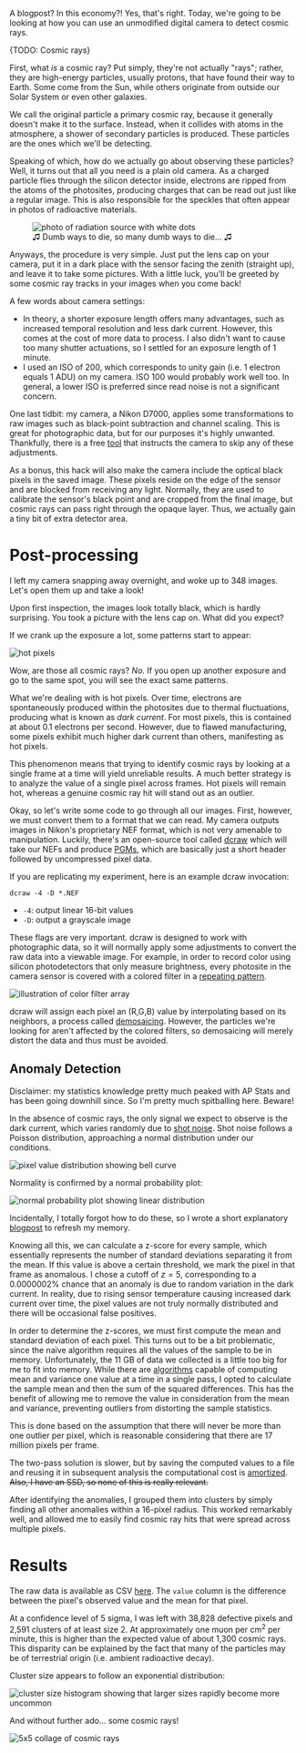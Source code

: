 A blogpost? In this economy?! Yes, that's right. Today, we're going to be looking at how you can use an unmodified digital camera to detect cosmic rays. 

{TODO: Cosmic rays}

First, what *is* a cosmic ray? Put simply, they're not actually "rays"; rather, they are high-energy particles, usually protons, that have found their way to Earth. Some come from the Sun, while others originate from outside our Solar System or even other galaxies.

We call the original particle a primary cosmic ray, because it generally doesn't make it to the surface. Instead, when it collides with atoms in the atmosphere, a shower of secondary particles is produced. These particles are the ones which we'll be detecting. 

Speaking of which, how do we actually go about observing these particles? Well, it turns out that all you need is a plain old camera. As a charged particle flies through the silicon detector inside, electrons are ripped from the atoms of the photosites, producing charges that can be read out just like a regular image. This is also responsible for the speckles that often appear in photos of radioactive materials.

<figure style="max-width: 500px">
    <img src="rad-meme.jpg" alt="photo of radiation source with white dots">
    <figcaption>&#9835; Dumb ways to die, so many dumb ways to die... &#9835;</figcaption>
</figure>

Anyways, the procedure is very simple. Just put the lens cap on your camera, put it in a dark place with the sensor facing the zenith (straight up), and leave it to take some pictures. With a little luck, you'll be greeted by some cosmic ray tracks in your images when you come back!

A few words about camera settings:
- In theory, a shorter exposure length offers many advantages, such as increased temporal resolution and less dark current. However, this comes at the cost of more data to process. I also didn't want to cause too many shutter actuations, so I settled for an exposure length of 1 minute.
- I used an ISO of 200, which corresponds to unity gain (i.e. 1 electron equals 1 ADU) on my camera. ISO 100 would probably work well too. In general, a lower ISO is preferred since read noise is not a significant concern. 

One last tidbit: my camera, a Nikon D7000, applies some transformations to raw images such as black-point subtraction and channel scaling. This is great for photographic data, but for our purposes it's highly unwanted. Thankfully, there is a free [tool](https://nikonhacker.com/viewtopic.php?t=2319) that instructs the camera to skip any of these adjustments.

As a bonus, this hack will also make the camera include the optical black pixels in the saved image. These pixels reside on the edge of the sensor and are blocked from receiving any light. Normally, they are used to calibrate the sensor's black point and are cropped from the final image, but cosmic rays can pass right through the opaque layer. Thus, we actually gain a tiny bit of extra detector area. 

# Post-processing

I left my camera snapping away overnight, and woke up to 348 images. Let's open them up and take a look!

Upon first inspection, the images look totally black, which is hardly surprising. You took a picture with the lens cap on. What did you expect? 

If we crank up the exposure a lot, some patterns start to appear:

![hot pixels](hot-pixels.png)

Wow, are those all cosmic rays? *No.* If you open up another exposure and go to the same spot, you will see the exact same patterns.

What we're dealing with is hot pixels. Over time, electrons are spontaneously produced within the photosites due to thermal fluctuations, producing what is known as *dark current*. For most pixels, this is contained at about 0.1 electrons per second. However, due to flawed manufacturing, some pixels exhibit much higher dark current than others, manifesting as hot pixels.

This phenomenon means that trying to identify cosmic rays by looking at a single frame at a time will yield unreliable results. A much better strategy is to analyze the value of a single pixel across frames. Hot pixels will remain hot, whereas a genuine cosmic ray hit will stand out as an outlier.

Okay, so let's write some code to go through all our images. First, however, we must convert them to a format that we can read. My camera outputs images in Nikon's proprietary NEF format, which is not very amenable to manipulation. Luckily, there's an open-source tool called [dcraw](https://www.dechifro.org/dcraw/) which will take our NEFs and produce [PGMs](https://en.wikipedia.org/wiki/Netpbm), which are basically just a short header followed by uncompressed pixel data.

If you are replicating my experiment, here is an example dcraw invocation:

```text
dcraw -4 -D *.NEF
```

* `-4`: output linear 16-bit values
* `-D`: output a grayscale image

These flags are very important. dcraw is designed to work with photographic data, so it will normally apply some adjustments to convert the raw data into a viewable image. For example, in order to record color using silicon photodetectors that only measure brightness, every photosite in the camera sensor is covered with a colored filter in a [repeating pattern](https://en.wikipedia.org/wiki/Color_filter_array).

![illustration of color filter array](bayer-matrix.png)

dcraw will assign each pixel an (R,G,B) value by interpolating based on its neighbors, a process called [demosaicing](https://en.wikipedia.org/wiki/Demosaicing). However, the particles we're looking for aren't affected by the colored filters, so demosaicing will merely distort the data and thus must be avoided.

## Anomaly Detection

Disclaimer: my statistics knowledge pretty much peaked with AP Stats and has been going downhill since. So I'm pretty much spitballing here. Beware!

In the absence of cosmic rays, the only signal we expect to observe is the dark current, which varies randomly due to [shot noise](https://en.wikipedia.org/wiki/Shot_noise). Shot noise follows a Poisson distribution, approaching a normal distribution under our conditions.

![pixel value distribution showing bell curve](pixel-value-dist.png)

Normality is confirmed by a normal probability plot:

![normal probability plot showing linear distribution](normal-probability-plot.png)

Incidentally, I totally forgot how to do these, so I wrote a short explanatory [blogpost](/blogposts/normality-plot/) to refresh my memory.

Knowing all this, we can calculate a z-score for every sample, which essentially represents the number of standard deviations separating it from the mean. If this value is above a certain threshold, we mark the pixel in that frame as anomalous. I chose a cutoff of $z = 5$, corresponding to a 0.0000002% chance that an anomaly is due to random variation in the dark current. In reality, due to rising sensor temperature causing increased dark current over time, the pixel values are not truly normally distributed and there will be occasional false positives.

In order to determine the z-scores, we must first compute the mean and standard deviation of each pixel. This turns out to be a bit problematic, since the na&iuml;ve algorithm requires all the values of the sample to be in memory. Unfortunately, the 11 GB of data we collected is a little too big for me to fit into memory. While there are [algorithms](https://en.wikipedia.org/wiki/Algorithms_for_calculating_variance#Welford's_online_algorithm) capable of computing mean and variance one value at a time in a single pass, I opted to calculate the sample mean and then the sum of the squared differences. This has the benefit of allowing me to remove the value in consideration from the mean and variance, preventing outliers from distorting the sample statistics.

<aside>

This is done based on the assumption that there will never be more than one outlier per pixel, which is reasonable considering that there are 17 million pixels per frame.

</aside>

The two-pass solution is slower, but by saving the computed values to a file and reusing it in subsequent analysis the computational cost is [amortized](https://en.wikipedia.org/wiki/Amortized_analysis). <s>Also, I have an SSD, so none of this is really relevant.</s>

After identifying the anomalies, I grouped them into clusters by simply finding all other anomalies within a 16-pixel radius. This worked remarkably well, and allowed me to easily find cosmic ray hits that were spread across multiple pixels.

# Results

<aside>

The raw data is available as CSV [here](anomalies.csv). The `value` column is the difference between the pixel's observed value and the mean for that pixel.

</aside>

At a confidence level of 5 sigma, I was left with 38,828 defective pixels and 2,591 clusters of at least size 2. At approximately one muon per cm<sup>2</sup> per minute, this is higher than the expected value of about 1,300 cosmic rays. This disparity can be explained by the fact that many of the particles may be of terrestrial origin (i.e. ambient radioactive decay).

Cluster size appears to follow an exponential distribution:

![cluster size histogram showing that larger sizes rapidly become more uncommon](cluster-size-distribution.png)

And without further ado... some cosmic rays!

![5x5 collage of cosmic rays](collage.png)